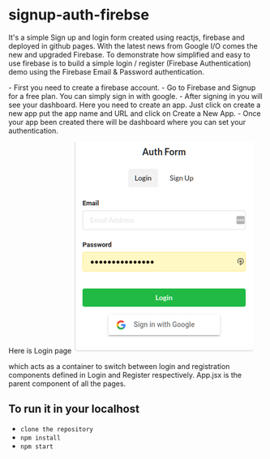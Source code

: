 # signup-auth-firebse
It's a simple Sign up and login form created using reactjs, firebase and deployed in github pages. With the latest news from Google I/O comes the new and upgraded Firebase. To demonstrate how simplified and easy to use firebase is to build a simple login / register (Firebase Authentication) demo using the Firebase Email & Password authentication.

<p>
  - First you need to create a firebase account.
  - Go to Firebase and Signup for a free plan. You can simply sign in with google.
  - After signing in you will see your dashboard. Here you need to create an app. Just click on create a new app put the app name and URL and click on Create a          New App.
  - Once your app been created there will be dashboard where you can set your authentication. 
</p>

Here is Login page ![login-page](public/login-page.png "Login-Page") 

which acts as a container to switch between login and registration 
components defined in Login and Register respectively. App.jsx is the parent component of all the pages.

## To run it in your localhost 

  - `clone the repository`
  - `npm install`
  - `npm start`


